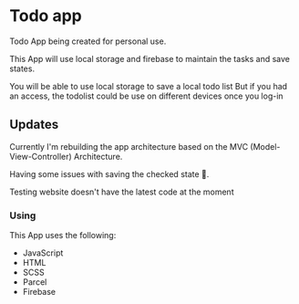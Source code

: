 # Todo app

Todo App being created for personal use.

This App will use local storage and firebase to maintain the tasks and save states.

You will be able to use local storage to save a local todo list
But if you had an access, the todolist could be use on different devices once you log-in

## Updates

Currently I'm rebuilding the app architecture based on the MVC (Model-View-Controller) Architecture.

Having some issues with saving the checked state 🐞.

Testing website doesn't have the latest code at the moment

### Using
This App uses the following:
- JavaScript
- HTML
- SCSS
- Parcel
- Firebase
